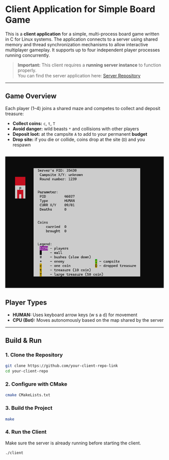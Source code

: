 # Client Application for Simple Board Game

This is a **client application** for a simple, multi-process board game written in C for Linux
systems. The application connects to a server using shared memory and thread synchronization mechanisms to allow interactive multiplayer gameplay. It supports up to four independent player processes running concurrently.

>  **Important:** This client requires a **running server instance** to function properly.  
>  You can find the server application here: [Server Repository](https://github.com/KamilCiepluch/Server)

---

## Game Overview

Each player (1–4) joins a shared maze and competes to collect and deposit treasure:

- **Collect coins:** `c`, `t`, `T`
- **Avoid danger:** wild beasts `*` and collisions with other players
- **Deposit loot:** at the campsite `A` to add to your permanent **budget**
- **Drop site:** if you die or collide, coins drop at the site (`D`) and you respawn

![alt text](client.png)
---

## Player Types

- **HUMAN:** Uses keyboard arrow keys (w s a d) for movement
- **CPU (Bot):** Moves autonomously based on the map shared by the server

---

## Build & Run

### 1. Clone the Repository

```bash
git clone https://github.com/your-client-repo-link
cd your-client-repo
```

### 2. Configure with CMake
```bash
cmake CMakeLists.txt
```
### 3. Build the Project
```bash
make
```
### 4. Run the Client
Make sure the server is already running before starting the client.
```bash
./client
```

